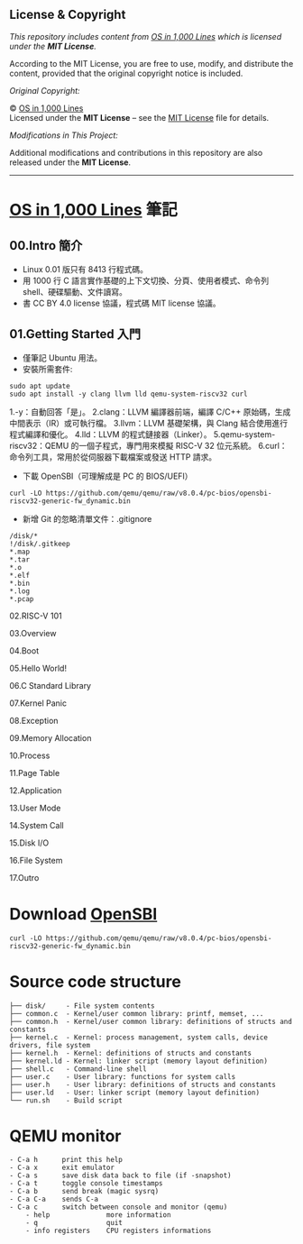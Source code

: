 ## License & Copyright

*This repository includes content from [OS in 1,000 Lines](https://operating-system-in-1000-lines.vercel.app/)
which is licensed under the **MIT License**.*

According to the MIT License, you are free to use, modify, and distribute the content, provided that the original copyright notice is included.

*Original Copyright:*

© [OS in 1,000 Lines](https://github.com/nuta/operating-system-in-1000-lines/blob/main/LICENCE.md)  
Licensed under the **MIT License** – see the [MIT License](https://opensource.org/license/MIT) file for details.

*Modifications in This Project:*

Additional modifications and contributions in this repository are also released under the **MIT License**.

---

# [OS in 1,000 Lines](https://operating-system-in-1000-lines.vercel.app/) 筆記

## 00.Intro 簡介

* Linux 0.01 版只有 8413 行程式碼。
* 用 1000 行 C 語言實作基礎的上下文切換、分頁、使用者模式、命令列 shell、硬碟驅動、文件讀寫。
* 書 CC BY 4.0 license 協議，程式碼 MIT license 協議。

## 01.Getting Started 入門

* 僅筆記 Ubuntu 用法。
* 安裝所需套件:
```
sudo apt update 
sudo apt install -y clang llvm lld qemu-system-riscv32 curl
```
1.-y：自動回答「是」。
2.clang：LLVM 編譯器前端，編譯 C/C++ 原始碼，生成中間表示（IR）或可執行檔。
3.llvm：LLVM 基礎架構，與 Clang 結合使用進行程式編譯和優化。
4.lld：LLVM 的程式鏈接器（Linker）。
5.qemu-system-riscv32：QEMU 的一個子程式，專門用來模擬 RISC-V 32 位元系統。
6.curl：命令列工具，常用於從伺服器下載檔案或發送 HTTP 請求。


* 下載 OpenSBI（可理解成是 PC 的 BIOS/UEFI）
```
curl -LO https://github.com/qemu/qemu/raw/v8.0.4/pc-bios/opensbi-riscv32-generic-fw_dynamic.bin
```
* 新增 Git 的忽略清單文件：.gitignore
```
/disk/*
!/disk/.gitkeep
*.map
*.tar
*.o
*.elf
*.bin
*.log
*.pcap
```



02.RISC-V 101

03.Overview

04.Boot

05.Hello World!

06.C Standard Library

07.Kernel Panic

08.Exception

09.Memory Allocation

10.Process

11.Page Table

12.Application

13.User Mode

14.System Call

15.Disk I/O

16.File System

17.Outro

# Download [OpenSBI](https://github.com/riscv-software-src/opensbi)
```
curl -LO https://github.com/qemu/qemu/raw/v8.0.4/pc-bios/opensbi-riscv32-generic-fw_dynamic.bin
```

# Source code structure
```
├── disk/     - File system contents
├── common.c  - Kernel/user common library: printf, memset, ...
├── common.h  - Kernel/user common library: definitions of structs and constants
├── kernel.c  - Kernel: process management, system calls, device drivers, file system
├── kernel.h  - Kernel: definitions of structs and constants
├── kernel.ld - Kernel: linker script (memory layout definition)
├── shell.c   - Command-line shell
├── user.c    - User library: functions for system calls
├── user.h    - User library: definitions of structs and constants
├── user.ld   - User: linker script (memory layout definition)
└── run.sh    - Build script
```

# QEMU monitor
```
- C-a h      print this help
- C-a x      exit emulator
- C-a s      save disk data back to file (if -snapshot)
- C-a t      toggle console timestamps
- C-a b      send break (magic sysrq)
- C-a C-a    sends C-a
- C-a c      switch between console and monitor (qemu)
    - help              more information
    - q                 quit
    - info registers    CPU registers informations
```
